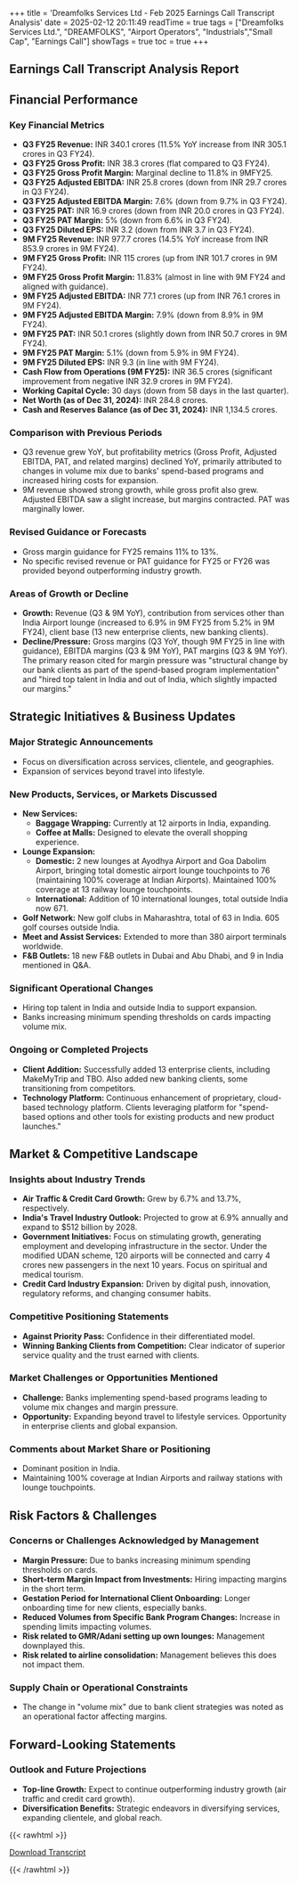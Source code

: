 +++
title = 'Dreamfolks Services Ltd - Feb 2025 Earnings Call Transcript Analysis'
date = 2025-02-12 20:11:49
readTime = true
tags = ["Dreamfolks Services Ltd.", "DREAMFOLKS", "Airport Operators", "Industrials","Small Cap", "Earnings Call"]
showTags = true
toc = true
+++



## Earnings Call Transcript Analysis Report
## Financial Performance

### Key Financial Metrics

*   **Q3 FY25 Revenue:** INR 340.1 crores (11.5% YoY increase from INR 305.1 crores in Q3 FY24).
*   **Q3 FY25 Gross Profit:** INR 38.3 crores (flat compared to Q3 FY24).
*   **Q3 FY25 Gross Profit Margin:** Marginal decline to 11.8% in 9MFY25.
*   **Q3 FY25 Adjusted EBITDA:** INR 25.8 crores (down from INR 29.7 crores in Q3 FY24).
*   **Q3 FY25 Adjusted EBITDA Margin:** 7.6% (down from 9.7% in Q3 FY24).
*   **Q3 FY25 PAT:** INR 16.9 crores (down from INR 20.0 crores in Q3 FY24).
*   **Q3 FY25 PAT Margin:** 5% (down from 6.6% in Q3 FY24).
*   **Q3 FY25 Diluted EPS:** INR 3.2 (down from INR 3.7 in Q3 FY24).
*   **9M FY25 Revenue:** INR 977.7 crores (14.5% YoY increase from INR 853.9 crores in 9M FY24).
*   **9M FY25 Gross Profit:** INR 115 crores (up from INR 101.7 crores in 9M FY24).
*   **9M FY25 Gross Profit Margin:** 11.83% (almost in line with 9M FY24 and aligned with guidance).
*   **9M FY25 Adjusted EBITDA:** INR 77.1 crores (up from INR 76.1 crores in 9M FY24).
*   **9M FY25 Adjusted EBITDA Margin:** 7.9% (down from 8.9% in 9M FY24).
*   **9M FY25 PAT:** INR 50.1 crores (slightly down from INR 50.7 crores in 9M FY24).
*   **9M FY25 PAT Margin:** 5.1% (down from 5.9% in 9M FY24).
*   **9M FY25 Diluted EPS:** INR 9.3 (in line with 9M FY24).
*   **Cash Flow from Operations (9M FY25):** INR 36.5 crores (significant improvement from negative INR 32.9 crores in 9M FY24).
*   **Working Capital Cycle:** 30 days (down from 58 days in the last quarter).
*   **Net Worth (as of Dec 31, 2024):** INR 284.8 crores.
*   **Cash and Reserves Balance (as of Dec 31, 2024):** INR 1,134.5 crores.

### Comparison with Previous Periods

*   Q3 revenue grew YoY, but profitability metrics (Gross Profit, Adjusted EBITDA, PAT, and related margins) declined YoY, primarily attributed to changes in volume mix due to banks' spend-based programs and increased hiring costs for expansion.
*   9M revenue showed strong growth, while gross profit also grew. Adjusted EBITDA saw a slight increase, but margins contracted. PAT was marginally lower.

### Revised Guidance or Forecasts

*   Gross margin guidance for FY25 remains 11% to 13%.
*   No specific revised revenue or PAT guidance for FY25 or FY26 was provided beyond outperforming industry growth.

### Areas of Growth or Decline

*   **Growth:** Revenue (Q3 & 9M YoY), contribution from services other than India Airport lounge (increased to 6.9% in 9M FY25 from 5.2% in 9M FY24), client base (13 new enterprise clients, new banking clients).
*   **Decline/Pressure:** Gross margins (Q3 YoY, though 9M FY25 in line with guidance), EBITDA margins (Q3 & 9M YoY), PAT margins (Q3 & 9M YoY). The primary reason cited for margin pressure was "structural change by our bank clients as part of the spend-based program implementation" and "hired top talent in India and out of India, which slightly impacted our margins."

## Strategic Initiatives & Business Updates

### Major Strategic Announcements

*   Focus on diversification across services, clientele, and geographies.
*   Expansion of services beyond travel into lifestyle.

### New Products, Services, or Markets Discussed

*   **New Services:**
    *   **Baggage Wrapping:** Currently at 12 airports in India, expanding.
    *   **Coffee at Malls:** Designed to elevate the overall shopping experience.
*   **Lounge Expansion:**
    *   **Domestic:** 2 new lounges at Ayodhya Airport and Goa Dabolim Airport, bringing total domestic airport lounge touchpoints to 76 (maintaining 100% coverage at Indian Airports). Maintained 100% coverage at 13 railway lounge touchpoints.
    *   **International:** Addition of 10 international lounges, total outside India now 671.
*   **Golf Network:** New golf clubs in Maharashtra, total of 63 in India. 605 golf courses outside India.
*   **Meet and Assist Services:** Extended to more than 380 airport terminals worldwide.
*   **F&B Outlets:** 18 new F&B outlets in Dubai and Abu Dhabi, and 9 in India mentioned in Q&A.

### Significant Operational Changes

*   Hiring top talent in India and outside India to support expansion.
*   Banks increasing minimum spending thresholds on cards impacting volume mix.

### Ongoing or Completed Projects

*   **Client Addition:** Successfully added 13 enterprise clients, including MakeMyTrip and TBO. Also added new banking clients, some transitioning from competitors.
*   **Technology Platform:** Continuous enhancement of proprietary, cloud-based technology platform. Clients leveraging platform for "spend-based options and other tools for existing products and new product launches."

## Market & Competitive Landscape

### Insights about Industry Trends

*   **Air Traffic & Credit Card Growth:** Grew by 6.7% and 13.7%, respectively.
*   **India's Travel Industry Outlook:** Projected to grow at 6.9% annually and expand to $512 billion by 2028.
*   **Government Initiatives:** Focus on stimulating growth, generating employment and developing infrastructure in the sector. Under the modified UDAN scheme, 120 airports will be connected and carry 4 crores new passengers in the next 10 years. Focus on spiritual and medical tourism.
*   **Credit Card Industry Expansion:** Driven by digital push, innovation, regulatory reforms, and changing consumer habits.

### Competitive Positioning Statements

*   **Against Priority Pass:** Confidence in their differentiated model.
*   **Winning Banking Clients from Competition:** Clear indicator of superior service quality and the trust earned with clients.

### Market Challenges or Opportunities Mentioned

*   **Challenge:** Banks implementing spend-based programs leading to volume mix changes and margin pressure.
*   **Opportunity:** Expanding beyond travel to lifestyle services. Opportunity in enterprise clients and global expansion.

### Comments about Market Share or Positioning

*   Dominant position in India.
*   Maintaining 100% coverage at Indian Airports and railway stations with lounge touchpoints.

## Risk Factors & Challenges

### Concerns or Challenges Acknowledged by Management

*   **Margin Pressure:** Due to banks increasing minimum spending thresholds on cards.
*   **Short-term Margin Impact from Investments:** Hiring impacting margins in the short term.
*   **Gestation Period for International Client Onboarding:** Longer onboarding time for new clients, especially banks.
*   **Reduced Volumes from Specific Bank Program Changes:** Increase in spending limits impacting volumes.
*   **Risk related to GMR/Adani setting up own lounges:** Management downplayed this.
*   **Risk related to airline consolidation:** Management believes this does not impact them.

### Supply Chain or Operational Constraints

*   The change in "volume mix" due to bank client strategies was noted as an operational factor affecting margins.

## Forward-Looking Statements

### Outlook and Future Projections

*   **Top-line Growth:** Expect to continue outperforming industry growth (air traffic and credit card growth).
*   **Diversification Benefits:** Strategic endeavors in diversifying services, expanding clientele, and global reach.



{{< rawhtml >}}

<div class="button-container">    
    <a href="https://www.bseindia.com/stockinfo/AnnPdfOpen.aspx?Pname=b5934254-7945-4aa0-b8e8-d9d31a9b788c.pdf" target="_blank" class="report-button">
      <i class="fas fa-file-pdf"></i> Download Transcript
    </a>
</div>
    
{{< /rawhtml >}}
